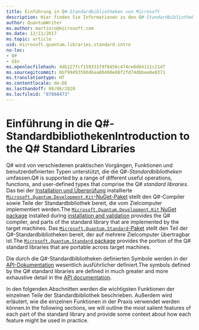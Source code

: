 ```yaml
---
title: Einführung in Q#-Standardbibliotheken von Microsoft
description: Hier finden Sie Informationen zu den Q#-Standardbibliotheken von Microsoft, mit denen die Vorgänge, Funktionen und Datentypen definiert werden, die in Quantenprogrammen zum Einsatz kommen.
author: QuantumWriter
ms.author: martinro@microsoft.com
ms.date: 12/11/2017
ms.topic: article
uid: microsoft.quantum.libraries.standard.intro
no-loc:
- Q#
- $$v
ms.openlocfilehash: 4db227fcf159331f9f8456c474ce6d64111c21df
ms.sourcegitcommit: 6bf99d93590d6aa80490e88f2fd74dbbee8e0371
ms.translationtype: HT
ms.contentlocale: de-DE
ms.lasthandoff: 08/06/2020
ms.locfileid: "87868473"
---
```

# <a name="introduction-to-the-no-locq-standard-libraries"></a><span data-ttu-id="6455d-103">Einführung in die Q#-Standardbibliotheken</span><span class="sxs-lookup"><span data-stu-id="6455d-103">Introduction to the Q# Standard Libraries</span></span>

<span data-ttu-id="6455d-104">Q# wird von verschiedenen praktischen Vorgängen, Funktionen und benutzerdefinierten Typen unterstützt, die die Q#-*Standardbibliotheken* umfassen.</span><span class="sxs-lookup"><span data-stu-id="6455d-104">Q# is supported by a range of different useful operations, functions, and user-defined types that comprise the Q# *standard libraries*.</span></span>
<span data-ttu-id="6455d-105">Das bei der [Installation und Überprüfung](xref:microsoft.quantum.install) installierte [`Microsoft.Quantum.Development.Kit`-NuGet-Paket](https://www.nuget.org/packages/microsoft.quantum.development.kit) stellt den Q#-Compiler sowie Teile der Standardbibliothek bereit, die vom Zielcomputer implementiert werden.</span><span class="sxs-lookup"><span data-stu-id="6455d-105">The [`Microsoft.Quantum.Development.Kit` NuGet package](https://www.nuget.org/packages/microsoft.quantum.development.kit) installed during [installation and validation](xref:microsoft.quantum.install) provides the Q# compiler, and parts of the standard library that are implemented by the target machines.</span></span>
<span data-ttu-id="6455d-106">Das [`Microsoft.Quantum.Standard`-Paket](https://www.nuget.org/packages/microsoft.quantum.standard) stellt den Teil der Q#-Standardbibliotheken bereit, der auf mehrere Zielcomputer übertragbar ist.</span><span class="sxs-lookup"><span data-stu-id="6455d-106">The [`Microsoft.Quantum.Standard` package](https://www.nuget.org/packages/microsoft.quantum.standard) provides the portion of the Q# standard libraries that are portable across target machines.</span></span>

<span data-ttu-id="6455d-107">Die durch die Q#-Standardbibliotheken definierten Symbole werden in der [API-Dokumentation](xref:microsoft.quantum.standardlibsintro) wesentlich ausführlicher definiert.</span><span class="sxs-lookup"><span data-stu-id="6455d-107">The symbols defined by the Q# standard libraries are defined in much greater and more exhaustive detail in the [API documentation](xref:microsoft.quantum.standardlibsintro).</span></span>

<span data-ttu-id="6455d-108">In den folgenden Abschnitten werden die wichtigsten Funktionen der einzelnen Teile der Standardbibliothek beschrieben. Außerdem wird erläutert, wie die einzelnen Funktionen in der Praxis verwendet werden können.</span><span class="sxs-lookup"><span data-stu-id="6455d-108">In the following sections, we will outline the most salient features of each part of the standard library and provide some context about how each feature might be used in practice.</span></span>
